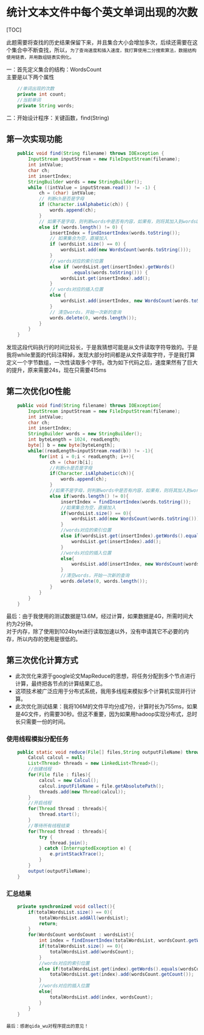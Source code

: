 # 统计文本文件中每个英文单词出现的次数

[TOC]

此题需要将查找的历史结果保留下来，并且集合大小会增加多次，后续还需要在这个集合中不断查找，所以，``为了查询速度和插入速度，我打算使用二分搜索算法，数据结构使用链表，并用数组链表实例化。``


一：首先定义集合的结构：WordsCount<br>
主要是以下两个属性<br>
```java
    //单词出现的次数
    private int count;
    //当前单词
    private String words;
```


二：开始设计程序：关键函数，find(String)<br>
## 第一次实现功能
```java
	public void find(String filename) throws IOException {
		InputStream inputStream = new FileInputStream(filename);
		int intValue;
		char ch;
		int insertIndex;
		StringBuilder words = new StringBuilder();
		while ((intValue = inputStream.read()) != -1) {
			ch = (char) intValue;
			// 判断ch是否是字母
			if (Character.isAlphabetic(ch)) {
				words.append(ch);
			}
			// 如果不是字母，则判断words中是否有内容，如果有，则将其加入到wordsList中
			else if (words.length() != 0) {
				insertIndex = findInsertIndex(words.toString());
				// 如果集合为空，直接加入
				if (wordsList.size() == 0) {
					wordsList.add(new WordsCount(words.toString()));
				}
				// words对应的索引位置
				else if (wordsList.get(insertIndex).getWords()
						.equals(words.toString())) {
					wordsList.get(insertIndex).add();
				}
				// words对应的插入位置
				else {
					wordsList.add(insertIndex, new WordsCount(words.toString()));
				}
				// 清空words，开始一次新的查询
				words.delete(0, words.length());
			}
		}
	}
```
发现这段代码执行的时间比较长，于是我猜想可能是从文件读取字符导致的。于是我将while里面的代码注释掉，发现大部分时间都是从文件读取字符，于是我打算定义一个字节数组，一次性读取多个字符。改为如下代码之后，速度果然有了巨大的提升，原来需要24s，现在只需要415ms
## 第二次优化IO性能
```java
	public void find(String filename) throws IOException{
		InputStream inputStream = new FileInputStream(filename);
		int intValue;
		char ch;
		int insertIndex;
		StringBuilder words = new StringBuilder();
		int byteLength = 1024, readLength;
		byte[] b = new byte[byteLength];
		while((readLength=inputStream.read(b)) != -1){
			for(int i = 0;i < readLength; i++){
				ch = (char)b[i];
				//判断ch是否是字母
				if(Character.isAlphabetic(ch)){
					words.append(ch);
				}
				//如果不是字母，则判断words中是否有内容，如果有，则将其加入到wordsList中
				else if(words.length() != 0){
					insertIndex = findInsertIndex(words.toString());
					//如果集合为空，直接加入
					if(wordsList.size() == 0){
						wordsList.add(new WordsCount(words.toString()));
					}
					//words对应的索引位置
					else if(wordsList.get(insertIndex).getWords().equals(words.toString())){
						wordsList.get(insertIndex).add();
					}
					//words对应的插入位置
					else{
						wordsList.add(insertIndex, new WordsCount(words.toString()));
					}
					//清空words，开始一次新的查询
					words.delete(0, words.length());
				}
			}
		}
	}
```
最后：由于我使用的测试数据是13.6M，经过计算，如果数据是4G，所需时间大约为2分钟。<br>
对于内存，除了使用到1024byte进行读取加速以外，没有申请其它不必要的内存，所以内存的使用是很低的。

## 第三次优化计算方式
- 此次优化来源于google论文MapReduce的思想，将任务分配到多个节点进行计算，最终把各节点的计算结果汇总。
- 这项技术被广泛应用于分布式系统，我用多线程来模拟多个计算机实现并行计算。
- 此次优化测试结果：我将106M的文件平均分成7份，计算时长为755ms，如果是4G文件，约需要30秒。但这不重要，因为如果用hadoop实现分布式，总时长只需要一份的时间。

### 使用线程模拟分配任务
```java
	public static void reduce(File[] files,String outputFileName) throws IOException{
		Calcul calcul = null;
		List<Thread> threads = new LinkedList<Thread>();
		//创建线程
		for(File file : files){
			calcul = new Calcul();
			calcul.inputFileName = file.getAbsolutePath();
			threads.add(new Thread(calcul));
		}
		//开启线程
		for(Thread thread : threads){
			thread.start();
		}
		//等待所有线程结束
		for(Thread thread : threads){
			try {
				thread.join();
			} catch (InterruptedException e) {
				e.printStackTrace();
			}
		}
		output(outputFileName);
	}
```

### 汇总结果

```java
	private synchronized void collect(){
		if(totalWordsList.size() == 0){
			totalWordsList.addAll(wordsList);
			return;
		}
		for(WordsCount wordsCount : wordsList){
			int index = findInsertIndex(totalWordsList, wordsCount.getWords());
			if(totalWordsList.size() == 0){
				totalWordsList.add(wordsCount);
			}
			//words对应的索引位置
			else if(totalWordsList.get(index).getWords().equals(wordsCount.getWords())){
				totalWordsList.get(index).add(wordsCount.getCount());
			}
			//words对应的插入位置
			else{
				totalWordsList.add(index, wordsCount);
			}
		}
	}
```

    最后：感谢qida_wu对程序提出的意见！
